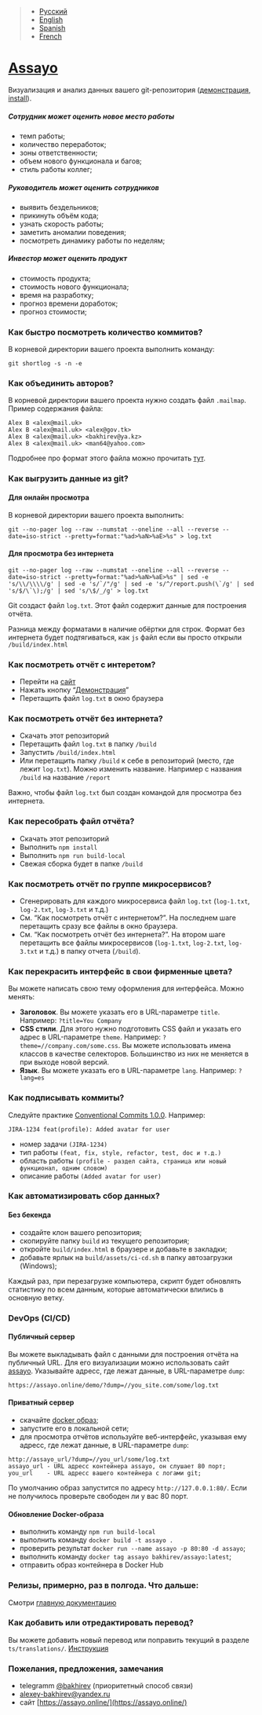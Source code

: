 > - [Русский](https://github.com/bakhirev/assayo/blob/main/documents/RU.md)
> - [English](https://github.com/bakhirev/assayo)
> - [Spanish](https://github.com/bakhirev/assayo/blob/main/documents/ES.md)
> - [French](https://github.com/bakhirev/assayo/blob/main/documents/FR.md)

# [Assayo](https://assayo.online/?ref=github&lang=ru)

Визуализация и анализ данных вашего git-репозитория ([демонстрация](https://assayo.online/demo/?dump=./test.txt), [install](https://assayo.online/demo/?ref=github)).

##### Сотрудник может оценить новое место работы
- темп работы;
- количество переработок;
- зоны ответственности;
- объем нового функционала и багов;
- стиль работы коллег;

##### Руководитель может оценить сотрудников
- выявить бездельников;
- прикинуть объём кода;
- узнать скорость работы;
- заметить аномалии поведения;
- посмотреть динамику работы по неделям;

##### Инвестор может оценить продукт
- стоимость продукта;
- стоимость нового функционала;
- время на разработку;
- прогноз времени доработок;
- прогноз стоимости;

### Как быстро посмотреть количество коммитов?

В корневой директории вашего проекта выполнить команду:
```
git shortlog -s -n -e
```
### Как объединить авторов?
В корневой директории вашего проекта нужно создать файл `.mailmap`.
Пример содержания файла:
```
Alex B <alex@mail.uk>
Alex B <alex@mail.uk> <alex@gov.tk>
Alex B <alex@mail.uk> <bakhirev@ya.kz>
Alex B <alex@mail.uk> <man64@yahoo.com>
``` 
Подробнее про формат этого файла можно прочитать [тут](https://git-scm.com/docs/gitmailmap).

### Как выгрузить данные из git?

#### Для онлайн просмотра
В корневой директории вашего проекта выполнить:
```
git --no-pager log --raw --numstat --oneline --all --reverse --date=iso-strict --pretty=format:"%ad>%aN>%aE>%s" > log.txt
```
#### Для просмотра без интернета

```
git --no-pager log --raw --numstat --oneline --all --reverse --date=iso-strict --pretty=format:"%ad>%aN>%aE>%s" | sed -e 's/\\/\\\\/g' | sed -e 's/`/"/g' | sed -e 's/^/report.push(\`/g' | sed 's/$/\`\);/g' | sed 's/\$/_/g' > log.txt
```
Git создаст файл `log.txt`.
Этот файл содержит данные для построения отчёта. 

Разница между форматами в наличие обёртки для строк. Формат без интернета будет подтягиваться, как `js` файл если вы просто открыли `/build/index.html`

### Как посмотреть отчёт с интеретом? 

- Перейти на [сайт](https://assayo.online/)
- Нажать кнопку “[Демонстрация](https://assayo.online/demo?lang=ru)”
- Перетащить файл `log.txt` в окно браузера

### Как посмотреть отчёт без интернета?
- Скачать этот репозиторий
- Перетащить файл `log.txt` в папку `/build`
- Запустить `/build/index.html`
- Или перетащить папку `/build` к себе в репозиторий (место, где лежит `log.txt`). Можно изменить название. Например с названия `/build` на название `/report`

Важно, чтобы файл `log.txt` был создан командой для просмотра без интернета.

### Как пересобрать файл отчёта?
- Скачать этот репозиторий
- Выполнить `npm install`
- Выполнить `npm run build-local`
- Свежая сборка будет в папке `/build`

### Как посмотреть отчёт по группе микросервисов?
- Сгенерировать для каждого микросервиса файл `log.txt` (`log-1.txt`, `log-2.txt`, `log-3.txt` и т.д.)
- См. “Как посмотреть отчёт с интернетом?”. На последнем шаге перетащить сразу все файлы в окно браузера.
- См. “Как посмотреть отчёт без интернета?”. На втором шаге перетащить все файлы микросервисов (`log-1.txt`, `log-2.txt`, `log-3.txt` и т.д.) в папку отчета (`/build`).

### Как перекрасить интерфейс в свои фирменные цвета?
Вы можете написать свою тему оформления для интерфейса. Можно менять:
- **Заголовок**. Вы можете указать его в URL-параметре ```title```. Например: ```?title=You Company```
- **CSS стили**. Для этого нужно подготовить CSS файл и указать его адрес в URL-параметре ```theme```. Например: ```?theme=//company.com/some.css```. Вы можете использовать имена классов в качестве селекторов. Большинство из них не меняется в при выходе новой версий.
- **Язык**. Вы можете указать его в URL-параметре ```lang```. Например: ```?lang=es```

### Как подписывать коммиты?

Следуйте практике [Conventional Commits 1.0.0](https://www.conventionalcommits.org/en/v1.0.0/). Например:
```
JIRA-1234 feat(profile): Added avatar for user 
```
- номер задачи `(JIRA-1234)`
- тип работы `(feat, fix, style, refactor, test, doc и т.д.)`
- область работы `(profile - раздел сайта, страница или новый функционал, одним словом)`
- описание работы `(Added avatar for user)`

### Как автоматизировать сбор данных?

#### Без бекенда
- создайте клон вашего репозитория;
- скопируйте папку `build` из текущего репозитория;
- откройте `build/index.html` в браузере и добавьте в закладки;
- добавьте ярлык на `build/assets/ci-cd.sh` в папку автозагрузки (Windows);

Каждый раз, при перезагрузке компьютера, скрипт будет обновлять статистику по всем данным, которые автоматически влились в основную ветку.

### DevOps (CI/CD)

#### Публичный сервер

Вы можете выкладывать файл с данными для построения отчёта на публичный URL. Для его визуализации можно использовать сайт [assayo](https://assayo.online/). Указывайте адресс, где лежат данные, в URL-параметре ```dump```:
```
https://assayo.online/demo/?dump=//you_site.com/some/log.txt
```

#### Приватный сервер
- скачайте [docker образ](https://hub.docker.com/r/bakhirev/assayo);
- запустите его в локальной сети;
- для просмотра отчётов используйте веб-интерфейс, указывая ему адресс, где лежат данные, в URL-параметре ```dump```:
```
http://assayo_url/?dump=//you_url/some/log.txt
assayo_url - URL адресс контейнера assayo, он слушает 80 порт;
you_url    - URL адресс вашего контейнера с логами git;
```

По умолчанию образ запустится по адресу ```http://127.0.0.1:80/```. Если не получилось проверьте свободен ли у вас 80 порт.
#### Обновление Docker-образа

- выполнить команду ```npm run build-local```
- выполнить команду ```docker build -t assayo .```
- проверить результат ```docker run --name assayo -p 80:80 -d assayo```;
- выполнить команду ```docker tag assayo bakhirev/assayo:latest```;
- отправить образ контейнера в Docker Hub

### Релизы, примерно, раз в полгода. Что дальше:

Смотри [главную документацию](https://github.com/bakhirev/assayo/blob/main/documents/RU.md)

### Как добавить или отредактировать перевод?

Вы можете добавить новый перевод или поправить текущий в разделе ```ts/translations/```.
[Инструкция](https://github.com/firstcontributions/first-contributions)

### Пожелания, предложения, замечания
- telegramm [@bakhirev](https://t.me/bakhirev) (приоритетный способ связи)
- [alexey-bakhirev@yandex.ru](mailto:alexey-bakhirev@yandex.ru)
- сайт [https://assayo.online/](https://assayo.online/)

